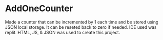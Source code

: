 # AddOneCounter
Made a counter that can be incremented by 1 each time and be stored using JSON local storage. It can be reseted back to zero if needed. IDE used was replit. HTML, JS, & JSON was used to create this project.
